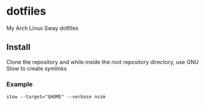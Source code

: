 # dotfiles
My Arch Linux Sway dotfiles

## Install
Clone the repository and while inside the root repository directory, use GNU Stow to create symlinks

### Example
`stow --target="$HOME" --verbose nvim`
